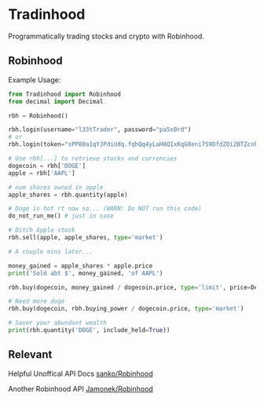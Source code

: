 # Tradinhood

Programmatically trading stocks and crypto with Robinhood.

## Robinhood

Example Usage:

```python
from Tradinhood import Robinhood
from decimal import Decimal

rbh = Robinhood()

rbh.login(username="l33tTrader", password="pa5s0rd")
# or
rbh.login(token="sPP80a1qYJPdiUdq.fqhQq4yLaH8QIxKqG8eni759DfdZOi2BTZcnbnCB...")

# Use rbh[...] to retrieve stocks and currencies
dogecoin = rbh['DOGE']
apple = rbh['AAPL']

# num shares owned in apple
apple_shares = rbh.quantity(apple)

# Doge is hot rt now so... (WARN: Do NOT run this code)
do_not_run_me() # just in case

# Ditch Apple stock
rbh.sell(apple, apple_shares, type='market')

# A couple mins later...

money_gained = apple_shares * apple.price
print('Sold abt $', money_gained, 'of AAPL')

rbh.buy(dogecoin, money_gained / dogecoin.price, type='limit', price=Decimal('0.0001'))

# Need more doge
rbh.buy(dogecoin, rbh.buying_power / dogecoin.price, type='market')

# Savor your abundant wealth
print(rbh.quantity('DOGE', include_held=True))
```

## Relevant

Helpful Unoffical API Docs [sanko/Robinhood](https://github.com/sanko/Robinhood)

Another Robinhood API [Jamonek/Robinhood](https://github.com/Jamonek/Robinhood)

